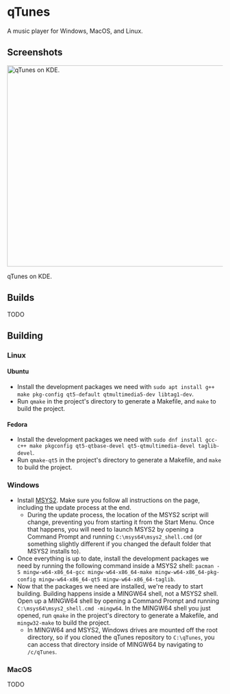 # qTunes
A music player for Windows, MacOS, and Linux.

## Screenshots
<img src="https://i.imgur.com/vyuaTPw.png" width="600" height="470" alt="qTunes on KDE.">

qTunes on KDE.

## Builds
TODO

## Building

### Linux

#### Ubuntu
* Install the development packages we need with `sudo apt install g++ make pkg-config qt5-default qtmultimedia5-dev libtag1-dev`.
* Run `qmake` in the project's directory to generate a Makefile, and `make` to build the project.

#### Fedora
* Install the development packages we need with `sudo dnf install gcc-c++ make pkgconfig qt5-qtbase-devel qt5-qtmultimedia-devel taglib-devel`.
* Run `qmake-qt5` in the project's directory to generate a Makefile, and `make` to build the project.

### Windows
* Install [MSYS2](http://msys2.github.io/). Make sure you follow all instructions on the page, including the update process at the end.
  * During the update process, the location of the MSYS2 script will change, preventing you from starting it from the Start Menu. Once that happens, you will need to launch MSYS2 by opening a Command Prompt and running `C:\msys64\msys2_shell.cmd` (or something slightly different if you changed the default folder that MSYS2 installs to).
* Once everything is up to date, install the development packages we need by running the following command inside a MSYS2 shell: `pacman -S mingw-w64-x86_64-gcc mingw-w64-x86_64-make mingw-w64-x86_64-pkg-config mingw-w64-x86_64-qt5 mingw-w64-x86_64-taglib`.
* Now that the packages we need are installed, we're ready to start building. Building happens inside a MINGW64 shell, not a MSYS2 shell. Open up a MINGW64 shell by opening a Command Prompt and running `C:\msys64\msys2_shell.cmd -mingw64`. In the MINGW64 shell you just opened, run `qmake` in the project's directory to generate a Makefile, and `mingw32-make` to build the project.
  * In MINGW64 and MSYS2, Windows drives are mounted off the root directory, so if you cloned the qTunes repository to `C:\qTunes`, you can access that directory inside of MINGW64 by navigating to `/c/qTunes`.

### MacOS
TODO
